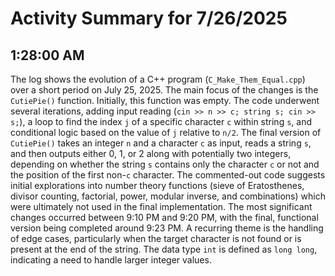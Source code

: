 # Activity Summary for 7/26/2025

## 1:28:00 AM
The log shows the evolution of a C++ program (`C_Make_Them_Equal.cpp`) over a short period on July 25, 2025.  The main focus of the changes is the `CutiePie()` function. Initially, this function was empty.  The code underwent several iterations, adding input reading (`cin >> n >> c; string s; cin >> s;`),  a loop to find the index `j` of a specific character `c` within string `s`, and conditional logic based on the value of `j` relative to `n/2`.  The final version of `CutiePie()` takes an integer `n` and a character `c` as input, reads a string `s`, and then outputs either 0, 1, or 2 along with potentially two integers, depending on whether the string `s` contains only the character `c` or not and the position of the first non-`c` character.  The commented-out code suggests initial explorations into number theory functions (sieve of Eratosthenes, divisor counting, factorial, power, modular inverse, and combinations) which were ultimately not used in the final implementation.  The most significant changes occurred between 9:10 PM and 9:20 PM, with the final, functional version being completed around 9:23 PM.  A recurring theme is the handling of edge cases, particularly when the target character is not found or is present at the end of the string.  The data type `int` is defined as `long long`, indicating a need to handle larger integer values.
